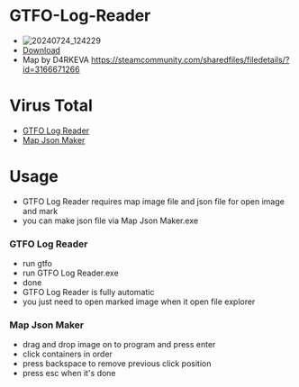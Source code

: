 # GTFO-Log-Reader
* ![20240724_124229](https://github.com/user-attachments/assets/adc56894-d114-49c2-8a23-65fd729a5743)
* [Download](https://github.com/Nothing031/GTFO-Log-Reader/releases/download/1.0.0/GTFO.Log.Reader.Bundle.zip)
* Map by D4RKEVA https://steamcommunity.com/sharedfiles/filedetails/?id=3166671266
# Virus Total
* [GTFO Log Reader](https://www.virustotal.com/gui/file/335fe2e3e2f34d5f4ccc802abada5bf7569d60db3eb9721424ba1a2e2a5b7ecc)
* [Map Json Maker](https://www.virustotal.com/gui/file/69a1e81aca44bd5d281408d7b9decc213cd3fd6908cf4da4c6099fff8bf912b1)
# Usage
* GTFO Log Reader requires map image file and json file for open image and mark
* you can make json file via Map Json Maker.exe
### GTFO Log Reader
* run gtfo
* run GTFO Log Reader.exe
* done
* GTFO Log Reader is fully automatic
* you just need to open marked image when it open file explorer
### Map Json Maker
* drag and drop image on to program and press enter
* click containers in order
* press backspace to remove previous click position
* press esc when it's done
